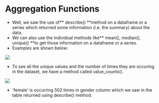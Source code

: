 # Aggregation Functions



* Well, we saw the use of** describe() **method on a dataframe or a series which returned some information (i.e. the summary) about the data.&#x20;
* We can also use the individual methods like** mean(), median(), unique() **to get those information on a dataframe or a series.
* Examples are shown below:

![](https://lh3.googleusercontent.com/qJuoNURLnTGGLaCAi1n-3Dr2xBpKhk4GpKUnk9b8Lv\_BNz9iWopvcSoug0ctgNo6KuOTC1fLSYXk\_-3FPZLDLxmBArxD34vWLh3zbaHQ6slqLKaHlkabOy1jc1a53mD9Su5RF4XBstA=s0)

* To see all the unique values and the number of times they are occuring in the dataset, we have a method called value\_counts().

![](https://lh4.googleusercontent.com/\_cYdWpdoPF\_XyBsDerTp47OV9d9bWmfDJtMhcTyjLkQI9FaQfjjaZSXgtvlTgvgAlh\_bCrxMl7rc70qoeDheSGOjbqfmNUSrw0raEIWWIdFbMei39UxTeLUzOvfPw91CZ6HqN2AE4Rg=s0)

* 'female' is occurring 502 times in gender column which we saw in the table returned using describe() method.
